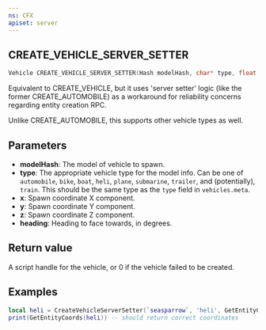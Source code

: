 ```yaml
---
ns: CFX
apiset: server
---
```

## CREATE_VEHICLE_SERVER_SETTER

```c
Vehicle CREATE_VEHICLE_SERVER_SETTER(Hash modelHash, char* type, float x, float y, float z, float heading);
```

Equivalent to CREATE_VEHICLE, but it uses 'server setter' logic (like the former CREATE_AUTOMOBILE) as a workaround for
reliability concerns regarding entity creation RPC.

Unlike CREATE_AUTOMOBILE, this supports other vehicle types as well.

## Parameters
* **modelHash**: The model of vehicle to spawn.
* **type**: The appropriate vehicle type for the model info. Can be one of `automobile`, `bike`, `boat`, `heli`, `plane`, `submarine`, `trailer`, and (potentially), `train`. This should be the same type as the `type` field in `vehicles.meta`.
* **x**: Spawn coordinate X component.
* **y**: Spawn coordinate Y component.
* **z**: Spawn coordinate Z component.
* **heading**: Heading to face towards, in degrees.

## Return value
A script handle for the vehicle, or 0 if the vehicle failed to be created.

## Examples
```lua
local heli = CreateVehicleServerSetter(`seasparrow`, 'heli', GetEntityCoords(GetPlayerPed(GetPlayers()[1])) + vector3(0, 0, 15), 0.0)
print(GetEntityCoords(heli)) -- should return correct coordinates
```